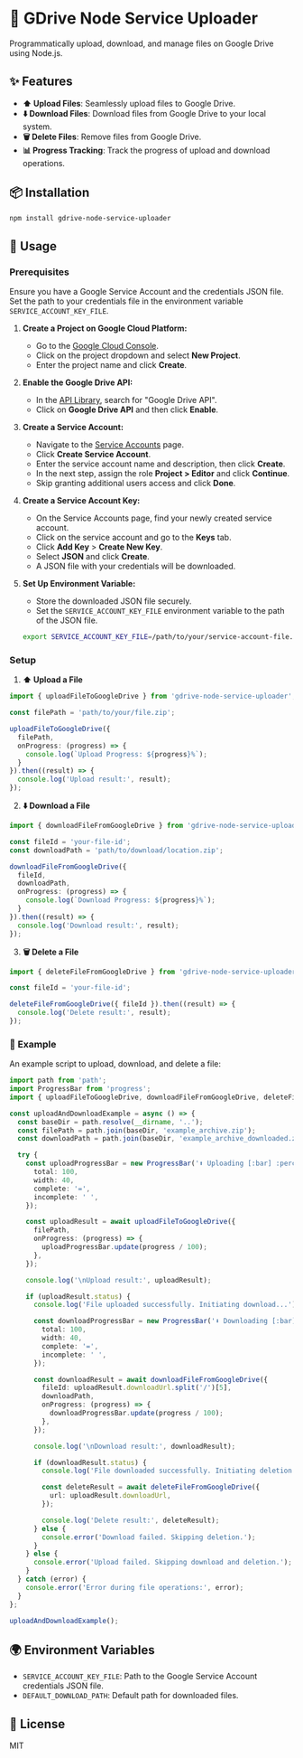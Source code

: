 # 🚀 GDrive Node Service Uploader

Programmatically upload, download, and manage files on Google Drive using Node.js.

## ✨ Features

- **⬆️ Upload Files**: Seamlessly upload files to Google Drive.
- **⬇️ Download Files**: Download files from Google Drive to your local system.
- **🗑️ Delete Files**: Remove files from Google Drive.
- **📊 Progress Tracking**: Track the progress of upload and download operations.

## 📦 Installation

```bash
npm install gdrive-node-service-uploader
```

## 🚀 Usage

### Prerequisites

Ensure you have a Google Service Account and the credentials JSON file. Set the path to your credentials file in the environment variable `SERVICE_ACCOUNT_KEY_FILE`.


1. **Create a Project on Google Cloud Platform:**

   - Go to the [Google Cloud Console](https://console.cloud.google.com/).
   - Click on the project dropdown and select **New Project**.
   - Enter the project name and click **Create**.

2. **Enable the Google Drive API:**

   - In the [API Library](https://console.cloud.google.com/apis/library), search for "Google Drive API".
   - Click on **Google Drive API** and then click **Enable**.

3. **Create a Service Account:**

   - Navigate to the [Service Accounts](https://console.cloud.google.com/iam-admin/serviceaccounts) page.
   - Click **Create Service Account**.
   - Enter the service account name and description, then click **Create**.
   - In the next step, assign the role **Project > Editor** and click **Continue**.
   - Skip granting additional users access and click **Done**.

4. **Create a Service Account Key:**

   - On the Service Accounts page, find your newly created service account.
   - Click on the service account and go to the **Keys** tab.
   - Click **Add Key** > **Create New Key**.
   - Select **JSON** and click **Create**.
   - A JSON file with your credentials will be downloaded.

5. **Set Up Environment Variable:**

   - Store the downloaded JSON file securely.
   - Set the `SERVICE_ACCOUNT_KEY_FILE` environment variable to the path of the JSON file.
   
   ```bash
   export SERVICE_ACCOUNT_KEY_FILE=/path/to/your/service-account-file.json
   ```


### Setup

1. **⬆️ Upload a File**

```typescript
import { uploadFileToGoogleDrive } from 'gdrive-node-service-uploader';

const filePath = 'path/to/your/file.zip';

uploadFileToGoogleDrive({
  filePath,
  onProgress: (progress) => {
    console.log(`Upload Progress: ${progress}%`);
  }
}).then((result) => {
  console.log('Upload result:', result);
});
```

2. **⬇️ Download a File**

```typescript
import { downloadFileFromGoogleDrive } from 'gdrive-node-service-uploader';

const fileId = 'your-file-id';
const downloadPath = 'path/to/download/location.zip';

downloadFileFromGoogleDrive({
  fileId,
  downloadPath,
  onProgress: (progress) => {
    console.log(`Download Progress: ${progress}%`);
  }
}).then((result) => {
  console.log('Download result:', result);
});
```

3. **🗑️ Delete a File**

```typescript
import { deleteFileFromGoogleDrive } from 'gdrive-node-service-uploader';

const fileId = 'your-file-id';

deleteFileFromGoogleDrive({ fileId }).then((result) => {
  console.log('Delete result:', result);
});
```

### 🌟 Example

An example script to upload, download, and delete a file:

```typescript
import path from 'path';
import ProgressBar from 'progress';
import { uploadFileToGoogleDrive, downloadFileFromGoogleDrive, deleteFileFromGoogleDrive } from 'gdrive-node-service-uploader';

const uploadAndDownloadExample = async () => {
  const baseDir = path.resolve(__dirname, '..');
  const filePath = path.join(baseDir, 'example_archive.zip');
  const downloadPath = path.join(baseDir, 'example_archive_downloaded.zip');

  try {
    const uploadProgressBar = new ProgressBar('⬆️ Uploading [:bar] :percent :etas', {
      total: 100,
      width: 40,
      complete: '=',
      incomplete: ' ',
    });

    const uploadResult = await uploadFileToGoogleDrive({
      filePath,
      onProgress: (progress) => {
        uploadProgressBar.update(progress / 100);
      },
    });

    console.log('\nUpload result:', uploadResult);

    if (uploadResult.status) {
      console.log('File uploaded successfully. Initiating download...');

      const downloadProgressBar = new ProgressBar('⬇️ Downloading [:bar] :percent :etas', {
        total: 100,
        width: 40,
        complete: '=',
        incomplete: ' ',
      });

      const downloadResult = await downloadFileFromGoogleDrive({
        fileId: uploadResult.downloadUrl.split('/')[5],
        downloadPath,
        onProgress: (progress) => {
          downloadProgressBar.update(progress / 100);
        },
      });

      console.log('\nDownload result:', downloadResult);

      if (downloadResult.status) {
        console.log('File downloaded successfully. Initiating deletion...');

        const deleteResult = await deleteFileFromGoogleDrive({
          url: uploadResult.downloadUrl,
        });

        console.log('Delete result:', deleteResult);
      } else {
        console.error('Download failed. Skipping deletion.');
      }
    } else {
      console.error('Upload failed. Skipping download and deletion.');
    }
  } catch (error) {
    console.error('Error during file operations:', error);
  }
};

uploadAndDownloadExample();
```

## 🌍 Environment Variables

- `SERVICE_ACCOUNT_KEY_FILE`: Path to the Google Service Account credentials JSON file.
- `DEFAULT_DOWNLOAD_PATH`: Default path for downloaded files.

## 📜 License

MIT

